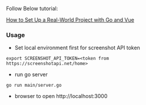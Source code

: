 Follow Below tutorial:

[How to Set Up a Real-World Project with Go and Vue](https://www.freecodecamp.org/news/how-i-set-up-a-real-world-project-with-go-and-vue/)

### Usage

* Set local environment first for screenshot API token

`export SCREENSHOT_API_TOKEN=<token from https://screenshotapi.net/home>`

* run go server

`go run main/server.go`

* browser to open http://localhost:3000

